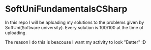 # SoftUniFundamentalsCSharp

In this repo I will be aploading my solutions to the problems given by SoftUni(Software university).
Every solution is 100/100 at the time of uploading.

The reason I do this is beacouse I want my activity to look "Better" :D
